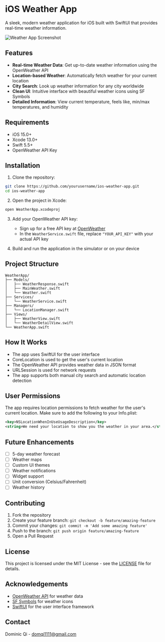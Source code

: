 # iOS Weather App

A sleek, modern weather application for iOS built with SwiftUI that provides real-time weather information.

![Weather App Screenshot](![image](MyWeather/Assets.xcassets/screenshot/WEATHER-APP.png)
)

## Features

- **Real-time Weather Data**: Get up-to-date weather information using the OpenWeather API
- **Location-based Weather**: Automatically fetch weather for your current location
- **City Search**: Look up weather information for any city worldwide
- **Clean UI**: Intuitive interface with beautiful weather icons using SF Symbols
- **Detailed Information**: View current temperature, feels like, min/max temperatures, and humidity

## Requirements

- iOS 15.0+
- Xcode 13.0+
- Swift 5.5+
- OpenWeather API Key

## Installation

1. Clone the repository:
```bash
git clone https://github.com/yourusername/ios-weather-app.git
cd ios-weather-app
```

2. Open the project in Xcode:
```bash
open WeatherApp.xcodeproj
```

3. Add your OpenWeather API key:
   - Sign up for a free API key at [OpenWeather](https://openweathermap.org/api)
   - In the `WeatherService.swift` file, replace `"YOUR_API_KEY"` with your actual API key

4. Build and run the application in the simulator or on your device

## Project Structure

```
WeatherApp/
├── Models/
│   ├── WeatherResponse.swift
│   ├── MainWeather.swift
│   └── Weather.swift
├── Services/
│   └── WeatherService.swift
├── Managers/
│   └── LocationManager.swift
├── Views/
│   ├── WeatherView.swift
│   └── WeatherDetailView.swift
└── WeatherApp.swift
```

## How It Works

- The app uses SwiftUI for the user interface
- CoreLocation is used to get the user's current location
- The OpenWeather API provides weather data in JSON format
- URLSession is used for network requests
- The app supports both manual city search and automatic location detection

## User Permissions

The app requires location permissions to fetch weather for the user's current location. Make sure to add the following to your Info.plist:

```xml
<key>NSLocationWhenInUseUsageDescription</key>
<string>We need your location to show you the weather in your area.</string>
```

## Future Enhancements

- [ ] 5-day weather forecast
- [ ] Weather maps
- [ ] Custom UI themes
- [ ] Weather notifications
- [ ] Widget support
- [ ] Unit conversion (Celsius/Fahrenheit)
- [ ] Weather history

## Contributing

1. Fork the repository
2. Create your feature branch: `git checkout -b feature/amazing-feature`
3. Commit your changes: `git commit -m 'Add some amazing feature'`
4. Push to the branch: `git push origin feature/amazing-feature`
5. Open a Pull Request

## License

This project is licensed under the MIT License - see the [LICENSE](LICENSE) file for details.

## Acknowledgements

- [OpenWeather API](https://openweathermap.org/api) for weather data
- [SF Symbols](https://developer.apple.com/sf-symbols/) for weather icons
- [SwiftUI](https://developer.apple.com/xcode/swiftui/) for the user interface framework

## Contact

Dominic Qi - domqi1111@gmail.com
